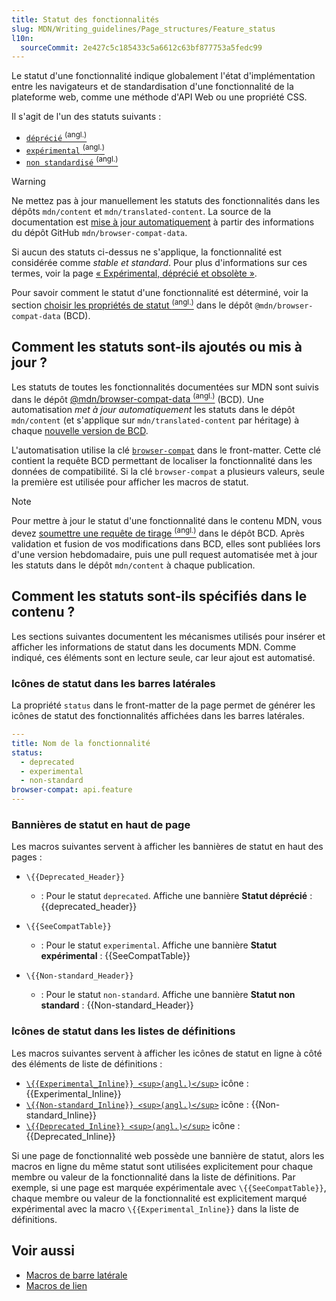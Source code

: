 ```yaml
---
title: Statut des fonctionnalités
slug: MDN/Writing_guidelines/Page_structures/Feature_status
l10n:
  sourceCommit: 2e427c5c185433c5a6612c63bf877753a5fedc99
---
```


Le statut d'une fonctionnalité indique globalement l'état d'implémentation entre les navigateurs et de standardisation d'une fonctionnalité de la plateforme web, comme une méthode d'API Web ou une propriété CSS.

Il s'agit de l'un des statuts suivants&nbsp;:

- [`déprécié` <sup>(angl.)</sup>](https://github.com/mdn/browser-compat-data/tree/main/docs/data-guidelines#setting-deprecated)
- [`expérimental` <sup>(angl.)</sup>](https://github.com/mdn/browser-compat-data/tree/main/docs/data-guidelines#setting-experimental)
- [`non standardisé` <sup>(angl.)</sup>](https://github.com/mdn/browser-compat-data/blob/main/schemas/compat-data-schema.md#status-information)

> [!WARNING]
> Ne mettez pas à jour manuellement les statuts des fonctionnalités dans les dépôts `mdn/content` et `mdn/translated-content`.
> La source de la documentation est [mise à jour automatiquement](#comment_les_statuts_sont_ajoutés_ou_mis_à_jour) à partir des informations du dépôt GitHub `mdn/browser-compat-data`.

Si aucun des statuts ci-dessus ne s'applique, la fonctionnalité est considérée comme _stable et standard_.
Pour plus d'informations sur ces termes, voir la page [«&nbsp;Expérimental, déprécié et obsolète&nbsp;»](/fr/docs/MDN/Writing_guidelines/Experimental_deprecated_obsolete).

Pour savoir comment le statut d'une fonctionnalité est déterminé, voir la section [choisir les propriétés de statut <sup>(angl.)</sup>](https://github.com/mdn/browser-compat-data/tree/main/docs/data-guidelines#choosing-status-properties) dans le dépôt `@mdn/browser-compat-data` (BCD).

## Comment les statuts sont-ils ajoutés ou mis à jour ?

Les statuts de toutes les fonctionnalités documentées sur MDN sont suivis dans le dépôt [@mdn/browser-compat-data <sup>(angl.)</sup>](https://github.com/mdn/browser-compat-data) (BCD). Une automatisation _met à jour automatiquement_ les statuts dans le dépôt `mdn/content` (et s'applique sur `mdn/translated-content` par héritage) à chaque [nouvelle version de BCD](https://github.com/mdn/browser-compat-data/releases).

L'automatisation utilise la clé [`browser-compat`](/fr/docs/MDN/Writing_guidelines/Page_structures/Compatibility_tables#utiliser_les_données_bcd_dans_les_pages_mdn) dans le front-matter. Cette clé contient la requête BCD permettant de localiser la fonctionnalité dans les données de compatibilité. Si la clé `browser-compat` a plusieurs valeurs, seule la première est utilisée pour afficher les macros de statut.

> [!NOTE]
> Pour mettre à jour le statut d'une fonctionnalité dans le contenu MDN, vous devez [soumettre une requête de tirage <sup>(angl.)</sup>](https://github.com/mdn/browser-compat-data/blob/main/docs/contributing.md#updating-the-compat-data) dans le dépôt BCD. Après validation et fusion de vos modifications dans BCD, elles sont publiées lors d'une version hebdomadaire, puis une pull request automatisée met à jour les statuts dans le dépôt `mdn/content` à chaque publication.

## Comment les statuts sont-ils spécifiés dans le contenu ?

Les sections suivantes documentent les mécanismes utilisés pour insérer et afficher les informations de statut dans les documents MDN. Comme indiqué, ces éléments sont en lecture seule, car leur ajout est automatisé.

### Icônes de statut dans les barres latérales

La propriété `status` dans le front-matter de la page permet de générer les icônes de statut des fonctionnalités affichées dans les barres latérales.

```yaml
---
title: Nom de la fonctionnalité
status:
  - deprecated
  - experimental
  - non-standard
browser-compat: api.feature
---
```

### Bannières de statut en haut de page

Les macros suivantes servent à afficher les bannières de statut en haut des pages&nbsp;:

- `\{{Deprecated_Header}}`
  - : Pour le statut `deprecated`. Affiche une bannière **Statut déprécié**&nbsp;:
    {{deprecated_header}}

- `\{{SeeCompatTable}}`
  - : Pour le statut `experimental`. Affiche une bannière **Statut expérimental**&nbsp;:
    {{SeeCompatTable}}

- `\{{Non-standard_Header}}`
  - : Pour le statut `non-standard`. Affiche une bannière **Statut non standard**&nbsp;:
    {{Non-standard_Header}}

### Icônes de statut dans les listes de définitions

Les macros suivantes servent à afficher les icônes de statut en ligne à côté des éléments de liste de définitions&nbsp;:

- [`\{{Experimental_Inline}} <sup>(angl.)</sup>`](https://github.com/mdn/rari/blob/main/crates/rari-doc/src/templ/templs/badges.rs) icône&nbsp;: {{Experimental_Inline}}
- [`\{{Non-standard_Inline}} <sup>(angl.)</sup>`](https://github.com/mdn/rari/blob/main/crates/rari-doc/src/templ/templs/badges.rs) icône&nbsp;: {{Non-standard_Inline}}
- [`\{{Deprecated_Inline}} <sup>(angl.)</sup>`](https://github.com/mdn/rari/blob/main/crates/rari-doc/src/templ/templs/badges.rs) icône&nbsp;: {{Deprecated_Inline}}

Si une page de fonctionnalité web possède une bannière de statut, alors les macros en ligne du même statut sont utilisées explicitement pour chaque membre ou valeur de la fonctionnalité dans la liste de définitions.
Par exemple, si une page est marquée expérimentale avec `\{{SeeCompatTable}}`, chaque membre ou valeur de la fonctionnalité est explicitement marqué expérimental avec la macro `\{{Experimental_Inline}}` dans la liste de définitions.

## Voir aussi

- [Macros de barre latérale](/fr/docs/MDN/Writing_guidelines/Page_structures/Sidebars)
- [Macros de lien](/fr/docs/MDN/Writing_guidelines/Page_structures/Links)
